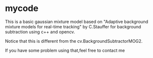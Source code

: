 # mycode
This is a basic gaussian mixture model based on "Adaptive background mixture models for real-time tracking" by C.Stauffer for background subtraction using c++ and opencv.

Notice that this is different from the cv.BackgroundSubtractorMOG2.


If you have some problem using that,feel free to contact me
